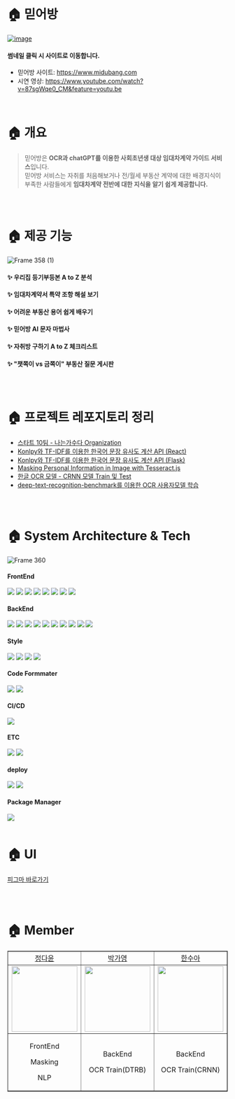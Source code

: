 # 🏠 믿어방 

[![image](https://github.com/MIDUBANG/MIDUBANG-FRONT/assets/81161750/a000a22e-8dd3-43e1-bdb0-e9d99cb3e703)](https://www.midubang.com/)

#### 썸네일 클릭 시 사이트로 이동합니다.

- 믿어방 사이트: https://www.midubang.com
- 시연 영상: https://www.youtube.com/watch?v=87sgWqe0_CM&feature=youtu.be

<br>

# 🏠 개요

> 믿어방은 **OCR과 chatGPT를 이용한 사회초년생 대상 임대차계약 가이드 서비스**입니다. <br>
믿어방 서비스는 자취를 처음해보거나 전/월세 부동산 계약에 대한 배경지식이 부족한 사람들에게 **임대차계약 전반에 대한 지식을 알기 쉽게 제공합니다.**

<br>
<br>

# 🏠 제공 기능
![Frame 358 (1)](https://github.com/MIDUBANG/MIDUBANG-FRONT/assets/81161750/88cf7508-2795-4abc-be1a-ca9bf75f98a5)

#### ✨ 우리집 등기부등본 A to Z 분석
#### ✨ 임대차계약서 특약 조항 해설 보기 
#### ✨ 어려운 부동산 용어 쉽게 배우기
#### ✨ 믿어방 AI 문자 마법사
#### ✨ 자취방 구하기 A to Z 체크리스트 
#### ✨ "챗쪽이 vs 금쪽이" 부동산 질문 게시판


<br>
<br>

# 🏠 프로젝트 레포지토리 정리

- [스타트 10팀 - 나는가수다 Organization](https://github.com/orgs/MIDUBANG/repositories)
- [Konlpy와 TF-IDF를 이용한 한국어 문장 유사도 계산 API (React)](https://github.com/MIDUBANG/Korean-Sentence-Similarity-Client)
- [Konlpy와 TF-IDF를 이용한 한국어 문장 유사도 계산 API (Flask)](https://github.com/MIDUBANG/Korean-Sentence-Similarity-API)
- [Masking Personal Information in Image with Tesseract.js](https://github.com/MIDUBANG/Masking-Personal-Information-Tesseract)
- [한글 OCR 모델 - CRNN 모델 Train 및 Test](https://github.com/MIDUBANG/OCR_CRNN)
- [deep-text-recognition-benchmark를 이용한 OCR 사용자모델 학습](https://github.com/MIDUBANG/ocr_dtrb)

<br>
<br>

# 🏠 System Architecture & Tech
![Frame 360](https://github.com/MIDUBANG/MIDUBANG-FRONT/assets/81161750/94067b2d-266f-4563-ae6a-f3734ff601d1)


#### FrontEnd
<img src="https://img.shields.io/badge/React-61DAFB?style=flat-square&logo=React&logoColor=white">  <img src="https://img.shields.io/badge/Typescript-3178C6?style=flat-square&logo=typescript&logoColor=white">  <img src="https://img.shields.io/badge/Redux-764ABC?style=flat-square&logo=Redux&logoColor=white"> <img src="https://img.shields.io/badge/ReduxToolkit-764ABC?style=flat-square&logo=Redux&logoColor=white"> <img src="https://img.shields.io/badge/ReduxPersist-764ABC?style=flat-square&logo=Redux&logoColor=white"> <img src="https://img.shields.io/badge/axios-5A29E4?style=flat-square&logo=Axios&logoColor=white"> <img src="https://img.shields.io/badge/loadable-3178C6?style=flat-square">  <img src="https://img.shields.io/badge/craco-3178C6?style=flat-square">  

#### BackEnd
<img src="https://img.shields.io/badge/Springboot-6DB33F?style=flat-square&logo=Springboot&logoColor=white"> <img src="https://img.shields.io/badge/MariaDB-003545?style=flat-square&logo=MariaDB&logoColor=white"> <img src="https://img.shields.io/badge/Redis-DC382D?style=flat-square&logo=Redis&logoColor=white"> <img src="https://img.shields.io/badge/Docker-2496ED?style=flat-square&logo=Docker&logoColor=white"> <img src="https://img.shields.io/badge/Flask-092E20?style=flat-square&logo=Flask&logoColor=white"> <img src="https://img.shields.io/badge/Gunicorn-499848?style=flat-square&logo=Gunicorn&logoColor=white"> <img src="https://img.shields.io/badge/NginX-009639?style=flat-square&logo=nginx&logoColor=white"> <img src="https://img.shields.io/badge/AWS EC2-FF9900?style=flat-square&logo=amazonec2&logoColor=white"> <img src="https://img.shields.io/badge/AWS S3-569A31?style=flat-square&logo=amazons3&logoColor=white"> <img src="https://img.shields.io/badge/AWS RDS-527FFF?style=flat-square&logo=amazonrds&logoColor=white">

#### Style 
<img src="https://img.shields.io/badge/emotion-764ABC?style=flat-square"> <img src="https://img.shields.io/badge/sweetalert2-764ABC?style=flat-square"> <img src="https://img.shields.io/badge/swiper-6332F6?style=flat-square&logo=swiper&logoColor=white"> <img src="https://img.shields.io/badge/bootstrap-7952B3?style=flat-square&logo=bootstrap&logoColor=white"> 

#### Code Formmater 
<img src="https://img.shields.io/badge/ESLint-4B32C3?style=flat-square&logo=ESLint&logoColor=white"> <img src="https://img.shields.io/badge/Prettier-F7B93E?style=flat-square&logo=prettier&logoColor=white">

#### CI/CD
<img src="https://img.shields.io/badge/Github Actions-2088FF?style=flat-square&logo=githubactions&logoColor=white">

####  ETC &nbsp; 
 <img src="https://img.shields.io/badge/Figma -F24E1E?style=flat-square&logo=Figma&logoColor=white"/> <img src="https://img.shields.io/badge/GitHub -181717?style=flat-square&logo=GitHub&logoColor=white"/> 
 
#### deploy 
<img src="https://img.shields.io/badge/Vercel-000000?style=flat-square&logo=Vercel&logoColor=white"> <img src="https://img.shields.io/badge/AWS-FF9900?style=flat-square&logo=amazonaws&logoColor=white">

#### Package Manager 
<img src="https://img.shields.io/badge/npm-CB3837?style=flat-square&logo=npm&logoColor=white">  



<br>
<br>

# 🏠 UI
[피그마 바로가기](https://www.figma.com/file/r3VFosfRx5UCQPslMHJeqF/%EB%AF%BF%EC%96%B4%EB%B0%A9?type=design&node-id=225-545&t=6jd9DlzmhWVBR9hD-0)

<br>
<br>

# 🏠 Member

<table border="" cellspacing="0" cellpadding="0" width="100%">
    <tr width="100%">
        <td align="center"><a href= "https://github.com/dy6578ekdbs">정다윤</a></td>
        <td  align="center"><a href= "https://github.com/ParkIsComing">박가영</a></td>
        <td  align="center"><a href= "https://github.com/h-sooah">한수아</a></td>  
    </tr>
    <tr width="100%">
         <td  align="center"><img src = "https://user-images.githubusercontent.com/81161750/206687440-f11f8d10-e8d5-46e4-9c49-5d146cf316d9.png" width="150px"/></td>
        <td  align="center"><img src = "https://velog.velcdn.com/images/goinggoing/post/802427b5-4500-41f4-a5f9-dbf95226ed4c/image.png" width="150px" /></td>
        <td  align="center"><img src = "https://github.com/MIDUBANG/MIDUBANG-FRONT/assets/48647199/081b7f86-d3cd-4b01-822b-be7641292464" width="150px"/></td>
    </tr>
    <tr width="100%">
      <td  align="center"><p>FrontEnd</p><p>Masking</p><p>NLP</p></td>
      <td  align="center"><p>BackEnd</p><p>OCR Train(DTRB)</p></td>
      <td  align="center"><p>BackEnd</p><p>OCR Train(CRNN)</p></td>
   </tr>
</table>
